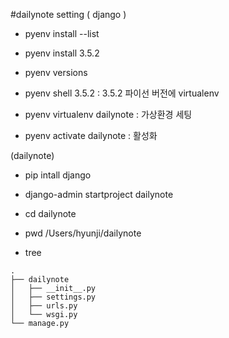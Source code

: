 #dailynote setting ( django )

- pyenv install --list

- pyenv install 3.5.2

- pyenv versions

- pyenv shell 3.5.2 : 3.5.2 파이선 버전에 virtualenv 

- pyenv virtualenv dailynote : 가상환경 세팅

- pyenv activate dailynote : 활성화

(dailynote)
- pip intall django

- django-admin startproject dailynote

- cd dailynote

- pwd
/Users/hyunji/dailynote

- tree
```
.
├── dailynote
│   ├── __init__.py
│   ├── settings.py
│   ├── urls.py
│   └── wsgi.py
└── manage.py

```


